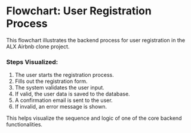 # Flowchart: User Registration Process

This flowchart illustrates the backend process for user registration in the ALX Airbnb clone project.

### Steps Visualized:
1. The user starts the registration process.
2. Fills out the registration form.
3. The system validates the user input.
4. If valid, the user data is saved to the database.
5. A confirmation email is sent to the user.
6. If invalid, an error message is shown.

This helps visualize the sequence and logic of one of the core backend functionalities.

